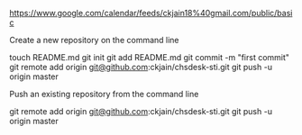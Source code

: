 https://www.google.com/calendar/feeds/ckjain18%40gmail.com/public/basic


Create a new repository on the command line

touch README.md
git init
git add README.md
git commit -m "first commit"
git remote add origin git@github.com:ckjain/chsdesk-sti.git
git push -u origin master

Push an existing repository from the command line

git remote add origin git@github.com:ckjain/chsdesk-sti.git
git push -u origin master

